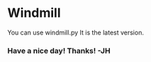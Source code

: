 # Windmill



You can use windmill.py
  It is the latest version.

### Have a nice day! Thanks! -JH
